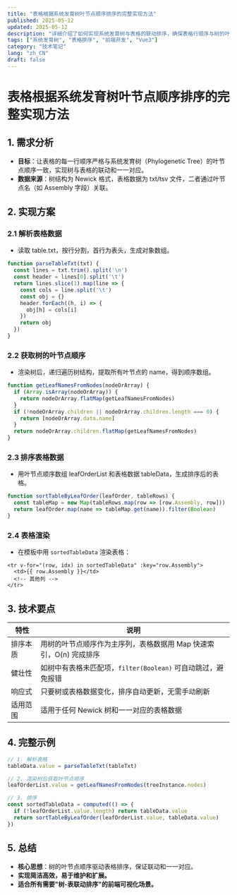 ```yaml
---
title: "表格根据系统发育树叶节点顺序排序的完整实现方法"
published: 2025-05-12
updated: 2025-05-12
description: "详细介绍了如何实现系统发育树与表格的联动排序，确保表格行顺序与树的叶节点顺序严格一致。"
tags: ["系统发育树", "表格排序", "前端开发", "Vue3"]
category: "技术笔记"
lang: "zh_CN"
draft: false
---
```


# 表格根据系统发育树叶节点顺序排序的完整实现方法

## 1. 需求分析

- **目标**：让表格的每一行顺序严格与系统发育树（Phylogenetic Tree）的叶节点顺序一致，实现树与表格的联动和一一对应。
- **数据来源**：树结构为 Newick 格式，表格数据为 txt/tsv 文件，二者通过叶节点名（如 Assembly 字段）关联。

## 2. 实现方案

### 2.1 解析表格数据

- 读取 table.txt，按行分割，首行为表头，生成对象数组。

```js
function parseTableTxt(txt) {
  const lines = txt.trim().split('\n')
  const header = lines[0].split('\t')
  return lines.slice(1).map(line => {
    const cols = line.split('\t')
    const obj = {}
    header.forEach((h, i) => {
      obj[h] = cols[i]
    })
    return obj
  })
}
```

### 2.2 获取树的叶节点顺序

- 渲染树后，递归遍历树结构，提取所有叶节点的 name，得到顺序数组。

```js
function getLeafNamesFromNodes(nodeOrArray) {
  if (Array.isArray(nodeOrArray)) {
    return nodeOrArray.flatMap(getLeafNamesFromNodes)
  }
  if (!nodeOrArray.children || nodeOrArray.children.length === 0) {
    return [nodeOrArray.data.name]
  }
  return nodeOrArray.children.flatMap(getLeafNamesFromNodes)
}
```

### 2.3 排序表格数据

- 用叶节点顺序数组 leafOrderList 和表格数据 tableData，生成排序后的表格。

```js
function sortTableByLeafOrder(leafOrder, tableRows) {
  const tableMap = new Map(tableRows.map(row => [row.Assembly, row]))
  return leafOrder.map(name => tableMap.get(name)).filter(Boolean)
}
```

### 2.4 表格渲染

- 在模板中用 `sortedTableData` 渲染表格：

```vue
<tr v-for="(row, idx) in sortedTableData" :key="row.Assembly">
  <td>{{ row.Assembly }}</td>
  <!-- 其他列 -->
</tr>
```

## 3. 技术要点

| 特性 | 说明 |
|------|------|
| 排序本质 | 用树的叶节点顺序作为主序列，表格数据用 Map 快速索引，O(n) 完成排序 |
| 健壮性 | 如树中有表格未匹配项，`filter(Boolean)` 可自动跳过，避免报错 |
| 响应式 | 只要树或表格数据变化，排序自动更新，无需手动刷新 |
| 适用范围 | 适用于任何 Newick 树和一一对应的表格数据 |

## 4. 完整示例

```js
// 1. 解析表格
tableData.value = parseTableTxt(tableTxt)

// 2. 渲染树后获取叶节点顺序
leafOrderList.value = getLeafNamesFromNodes(treeInstance.nodes)

// 3. 排序
const sortedTableData = computed(() => {
  if (!leafOrderList.value.length) return tableData.value
  return sortTableByLeafOrder(leafOrderList.value, tableData.value)
})
```

## 5. 总结

- **核心思想**：树的叶节点顺序驱动表格排序，保证联动和一一对应。
- **实现简洁高效，易于维护和扩展。**
- **适合所有需要"树-表联动排序"的前端可视化场景。** 